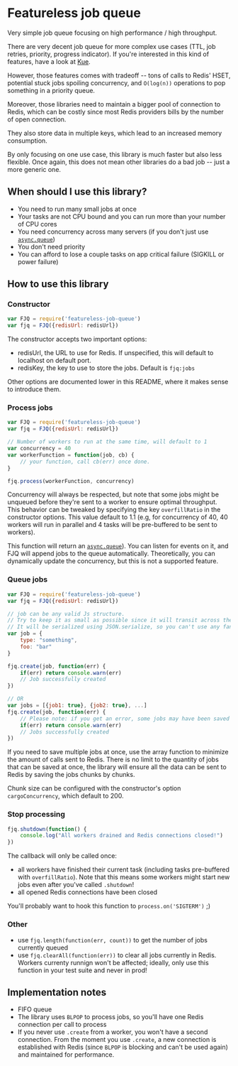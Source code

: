 Featureless job queue
======================

Very simple job queue focusing on high performance / high throughput.

There are very decent job queue for more complex use cases (TTL, job retries, priority, progress indicator). If you're interested in this kind of features, have a look at [Kue](https://github.com/Automattic/kue).

However, those features comes with tradeoff -- tons of calls to Redis' HSET, potential stuck jobs spoiling concurrency, and `O(log(n))` operations to pop something in a priority queue.

Moreover, those libraries need to maintain a bigger pool of connection to Redis, which can be costly since most Redis providers bills by the number of open connection.

They also store data in multiple keys, which lead to an increased memory consumption.

By only focusing on one use case, this library is much faster but also less flexible.
Once again, this does not mean other libraries do a bad job -- just a more generic one.

## When should I use this library?

* You need to run many small jobs at once
* Your tasks are not CPU bound and you can run more than your number of CPU cores
* You need concurrency across many servers (if you don't just use [`async.queue`](https://caolan.github.io/async/docs.html#queue))
* You don't need priority
* You can afford to lose a couple tasks on app critical failure (SIGKILL or power failure)

## How to use this library
### Constructor
```js
var FJQ = require('featureless-job-queue')
var fjq = FJQ({redisUrl: redisUrl})
```

The constructor accepts two important options:

* redisUrl, the URL to use for Redis. If unspecified, this will default to localhost on default port.
* redisKey, the key to use to store the jobs. Default is `fjq:jobs`

Other options are documented lower in this README, where it makes sense to introduce them.

### Process jobs
```js
var FJQ = require('featureless-job-queue')
var fjq = FJQ({redisUrl: redisUrl})

// Number of workers to run at the same time, will default to 1
var concurrency = 40
var workerFunction = function(job, cb) {
    // your function, call cb(err) once done.    
}

fjq.process(workerFunction, concurrency)
```

Concurrency will always be respected, but note that some jobs might be unqueued before they're sent to a worker to ensure optimal throughput. This behavior can be tweaked by specifying the key `overfillRatio` in the constructor options. This value default to 1.1 (e.g, for concurrency of 40, 40 workers will run in parallel and 4 tasks will be pre-buffered to be sent to workers).

This function will return an [`async.queue`](https://caolan.github.io/async/docs.html#queue)). You can listen for events on it, and FJQ will append jobs to the queue automatically. Theoretically, you can dynamically update the concurrency, but this is not a supported feature.

### Queue jobs
```js
var FJQ = require('featureless-job-queue')
var fjq = FJQ({redisUrl: redisUrl})

// job can be any valid Js structure.
// Try to keep it as small as possible since it will transit across the network and be fulyl stored in Redis
// It will be serialized using JSON.serialize, so you can't use any fancy items in your job (e.g. functions)
var job = {
    type: "something",
    foo: "bar"
}

fjq.create(job, function(err) {
    if(err) return console.warn(err)
    // Job successfully created
})

// OR
var jobs = [{job1: true}, {job2: true}, ...]
fjq.create(job, function(err) {
    // Please note: if you get an error, some jobs may have been saved and others not :(
    if(err) return console.warn(err)
    // Jobs successfully created
})
```

If you need to save multiple jobs at once, use the array function to minimize the amount of calls sent to Redis. There is no limit to the quantity of jobs that can be saved at once, the library will ensure all the data can be sent to Redis by saving the jobs chunks by chunks.

Chunk size can be configured with the constructor's option `cargoConcurrency`, which default to 200.

### Stop processing
```js
fjq.shutdown(function() {
    console.log("All workers drained and Redis connections closed!")
})
```

The callback will only be called once:

* all workers have finished their current task (including tasks pre-buffered with `overfillRatio`). Note that this means some workers might start new jobs even after you've called `.shutdown`!
* all opened Redis connections have been closed

You'll probably want to hook this function to `process.on('SIGTERM')` ;)

### Other
* use `fjq.length(function(err, count))` to get the number of jobs currently queued
* use `fjq.clearAll(function(err))` to clear all jobs currently in Redis. Workers currenty runnign won't be affected; ideally, only use this function in your test suite and never in prod!

## Implementation notes
* FIFO queue
* The library uses `BLPOP` to process jobs, so you'll have one Redis connection per call to process
* If you never use `.create` from a worker, you won't have a second connection. From the moment you use `.create`, a new connection is established with Redis (since `BLPOP` is blocking and can't be used again) and maintained for performance.
